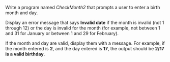 <!--practice-->

Write a program named _CheckMonth2_ that prompts a user to enter a birth month and day.

Display an error message that says **Invalid date** if the month is invalid (not 1 through 12) or the day is invalid for the month (for example, not between 1 and 31 for January or between 1 and 29 for February).

If the month and day are valid, display them with a message. For example, if the month entered is **2**, and the day entered is **17**, the output should be **2/17 is a valid birthday**.

